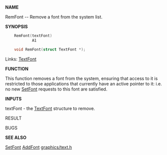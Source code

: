 
**NAME**

RemFont -- Remove a font from the system list.

**SYNOPSIS**

```c
    RemFont(textFont)
            A1

    void RemFont(struct TextFont *);

```
Links: [TextFont](_00A8.md) 

**FUNCTION**

This function removes a font from the system, ensuring that
access to it is restricted to those applications that
currently have an active pointer to it: i.e. no new [SetFont](SetFont.md)
requests to this font are satisfied.

**INPUTS**

textFont - the [TextFont](_00A8.md) structure to remove.

RESULT

BUGS

**SEE ALSO**

[SetFont](SetFont.md)  [AddFont](AddFont.md)  [graphics/text.h](_00A8.md)
